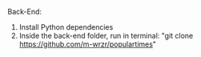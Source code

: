 Back-End:
1) Install Python dependencies 
2) Inside the back-end folder, run in terminal: "git clone https://github.com/m-wrzr/populartimes"
